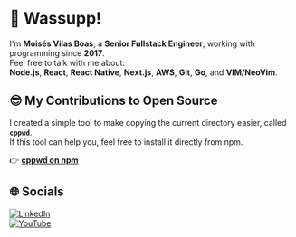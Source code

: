 # 👋 Wassupp!

I'm **Moisés Vilas Boas**, a **Senior Fullstack Engineer**, working with programming since **2017**.  
Feel free to talk with me about:  
**Node.js**, **React**, **React Native**, **Next.js**, **AWS**, **Git**, **Go**, and **VIM/NeoVim**.

## 😎 My Contributions to Open Source

I created a simple tool to make copying the current directory easier, called **`cppwd`**.  
If this tool can help you, feel free to install it directly from npm.

👉 **[cppwd on npm](https://www.npmjs.com/package/cppwd)**

## 🌐 Socials

[![LinkedIn](https://img.shields.io/badge/LinkedIn-%230077B5.svg?logo=linkedin&logoColor=white)](https://www.linkedin.com/in/devmoisa/)  
[![YouTube](https://img.shields.io/badge/YouTube-%23FF0000.svg?logo=YouTube&logoColor=white)](https://www.youtube.com/@devmoisa)
